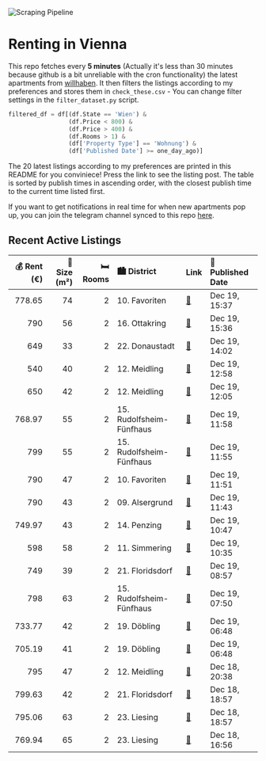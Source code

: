 ![Scraping Pipeline](https://github.com/AthomsG/renting-in-vienna/actions/workflows/run_pipeline.yml/badge.svg)


# Renting in Vienna

This repo fetches every **5 minutes** (Actually it's less than 30 minutes because github is a bit unreliable with the cron functionality) the latest apartments from [willhaben](https://www.willhaben.at/).
It then filters the listings according to my preferences and stores them in `check_these.csv` - You can change filter settings in the `filter_dataset.py` script.

```python
filtered_df = df[(df.State == 'Wien') & 
                 (df.Price < 800) &
                 (df.Price > 400) &
                 (df.Rooms > 1) &
                 (df['Property Type'] == 'Wohnung') &
                 (df['Published Date'] >= one_day_ago)]
```

The 20 latest listings according to my preferences are printed in this README for you conviniece! Press the link to see the listing post.
The table is sorted by publish times in ascending order, with the closest publish time to the current time listed first.

If you want to get notifications in real time for when new apartments pop up, you can join the telegram channel synced to this repo [here](https://t.me/+1HPAYOf5BSsyNTlk).

## Recent Active Listings

|   💰 Rent (€) |   📏 Size (m²) |   🛏️ Rooms | 🏙️ District              | Link                                                                                                                                                                                                                                                        | 📅 Published Date   |
|-------------:|--------------:|-----------:|:-------------------------|:------------------------------------------------------------------------------------------------------------------------------------------------------------------------------------------------------------------------------------------------------------|:-------------------|
|       778.65 |            74 |          2 | 10. Favoriten            | [🔗](https://www.willhaben.at/iad/immobilien/d/mietwohnungen/wien/wien-1100-favoriten/helle-ca.-74-m%C2%B2-wohnung-mit-westseitiger-loggia-%21-992127259/)                                                                                                   | Dec 19, 15:37      |
|       790    |            56 |          2 | 16. Ottakring            | [🔗](https://www.willhaben.at/iad/immobilien/d/mietwohnungen/wien/wien-1160-ottakring/befristete-mietwohnung-im-brunnenviertel-90974365/)                                                                                                                    | Dec 19, 15:36      |
|       649    |            33 |          2 | 22. Donaustadt           | [🔗](https://www.willhaben.at/iad/immobilien/d/mietwohnungen/wien/wien-1220-donaustadt/ab-1.1.2025---s%C3%BCssenbrunnerstra%C3%9Fe-11-1220-wien---hofseitige-singlewohnung-mit-balkon-1409258859/)                                                           | Dec 19, 14:02      |
|       540    |            40 |          2 | 12. Meidling             | [🔗](https://www.willhaben.at/iad/immobilien/d/mietwohnungen/wien/wien-1120-meidling/2-zimmer-wohnung-ca.-40-m%C2%B2-mit-wohnk%C3%BCche-schlafzimmer-bad-wc-1681868389/)                                                                                     | Dec 19, 12:58      |
|       650    |            42 |          2 | 12. Meidling             | [🔗](https://www.willhaben.at/iad/immobilien/d/mietwohnungen/wien/wien-1120-meidling/befristete-miete-1960545360/)                                                                                                                                           | Dec 19, 12:05      |
|       768.97 |            55 |          2 | 15. Rudolfsheim-Fünfhaus | [🔗](https://www.willhaben.at/iad/immobilien/d/mietwohnungen/wien/wien-1150-rudolfsheim-f%C3%BCnfhaus/charmante-2-zimmer-wohnung-am-sechshauser-g%C3%BCrtel%21-1142683402/)                                                                                  | Dec 19, 11:58      |
|       799    |            55 |          2 | 15. Rudolfsheim-Fünfhaus | [🔗](https://www.willhaben.at/iad/immobilien/d/mietwohnungen/wien/wien-1150-rudolfsheim-f%C3%BCnfhaus/ca.-55-m2-%282-zimmer%29-erstbezug-nach-sanierung-atelier-im-souterrain-f%C3%BCr-firma-oder-privat---all-inclusive-miete-warm-1832119767/)             | Dec 19, 11:55      |
|       790    |            47 |          2 | 10. Favoriten            | [🔗](https://www.willhaben.at/iad/immobilien/d/mietwohnungen/wien/wien-1100-favoriten/2-zimmer-wohnung-mit-balkon-im-viola-park-1566207186/)                                                                                                                 | Dec 19, 11:51      |
|       790    |            43 |          2 | 09. Alsergrund           | [🔗](https://www.willhaben.at/iad/immobilien/d/mietwohnungen/wien/wien-1090-alsergrund/m%C3%B6blierte-wohnung-f%C3%BCr-eine-person-in-wien-9.-bezirk-1849488992/)                                                                                            | Dec 19, 11:43      |
|       749.97 |            43 |          2 | 14. Penzing              | [🔗](https://www.willhaben.at/iad/immobilien/d/mietwohnungen/wien/wien-1140-penzing/gemuetliche-2-zimmerwohnung-an-der-h%C3%BCtteldorferstra%C3%9Fe-1508438578/)                                                                                             | Dec 19, 10:47      |
|       598    |            58 |          2 | 11. Simmering            | [🔗](https://www.willhaben.at/iad/immobilien/d/mietwohnungen/wien/wien-1110-simmering/gemeindewohnung-2-zimmer-1110-wien-1124888707/)                                                                                                                        | Dec 19, 10:35      |
|       749    |            39 |          2 | 21. Floridsdorf          | [🔗](https://www.willhaben.at/iad/immobilien/d/mietwohnungen/wien/wien-1210-floridsdorf/gut-geschnittene-2-zimmer-wohnung-mit-knapp-40m2---leo-131---ab-01.02-1026345968/)                                                                                   | Dec 19, 08:57      |
|       798    |            63 |          2 | 15. Rudolfsheim-Fünfhaus | [🔗](https://www.willhaben.at/iad/immobilien/d/mietwohnungen/wien/wien-1150-rudolfsheim-f%C3%BCnfhaus/provisionsfrei-f%C3%BCr-den-mieter%21-dadlergasse-altbaumiete-63m%C2%B2-komplettk%C3%BCche-halbstock-wg-eignung%21-studenten-bevorzugt%21-1331749446/) | Dec 19, 07:50      |
|       733.77 |            42 |          2 | 19. Döbling              | [🔗](https://www.willhaben.at/iad/immobilien/d/mietwohnungen/wien/wien-1190-d%C3%B6bling/gem%C3%BCtliche-singlewohnung-im-19.-bezirk-1191172900/)                                                                                                            | Dec 19, 06:48      |
|       705.19 |            41 |          2 | 19. Döbling              | [🔗](https://www.willhaben.at/iad/immobilien/d/mietwohnungen/wien/wien-1190-d%C3%B6bling/sch%C3%B6ne-2-zimmer-wohnung-im-19.-bezirk-1140179140/)                                                                                                             | Dec 19, 06:48      |
|       795    |            47 |          2 | 12. Meidling             | [🔗](https://www.willhaben.at/iad/immobilien/d/mietwohnungen/wien/wien-1120-meidling/wohnquartier-wildgarten---familienfreundliches-wohnen-auf-der-sonnenseite-wiens-direkt-am-rosenh%C3%BCgel-1596135640/)                                                  | Dec 18, 20:38      |
|       799.63 |            42 |          2 | 21. Floridsdorf          | [🔗](https://www.willhaben.at/iad/immobilien/d/mietwohnungen/wien/wien-1210-floridsdorf/moderne-2-zimmer-wohnung-in-floridsdorf:-nachhaltigkeit-trifft-wohnkomfort.---wohntraum-1891395928/)                                                                 | Dec 18, 18:57      |
|       795.06 |            63 |          2 | 23. Liesing              | [🔗](https://www.willhaben.at/iad/immobilien/d/mietwohnungen/wien/wien-1230-liesing/2-zimmer-wohnung-in-absoluter-ruhelage-%7C-zellmann-immobilien-971518084/)                                                                                               | Dec 18, 18:57      |
|       769.94 |            65 |          2 | 23. Liesing              | [🔗](https://www.willhaben.at/iad/immobilien/d/mietwohnungen/wien/wien-1230-liesing/gepflegte-2-zimmer-wohnung-in-1230-wien-1973771947/)                                                                                                                     | Dec 18, 16:56      |
